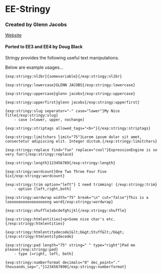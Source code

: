 # EE-Stringy

### Created by Glenn Jacobs
[Website](http://glennjacobs.co.uk/)
#### Ported to EE3 and EE4 by Doug Black

Stringy provides the following useful text manipulations.

Below are example usages...

    {exp:stringy:nl2br}{somevariable}{/exp:stringy:nl2br}

    {exp:stringy:lowercase}GLENN JACOBS{/exp:stringy:lowercase}
    
    {exp:stringy:uppercase}glenn jacobs{/exp:stringy:uppercase}
    
    {exp:stringy:upperfirst}glenn jacobs{/exp:stringy:upperfirst}
    
    {exp:stringy:slug separator="-" case="lower"}My Nice Title{/exp:stringy:slug}
        - case [=lower, upper, nochange]
        
    {exp:stringy:striptags allowed_tags="<b>"}{/exp:stringy:striptags}
        
    {exp:stringy:limitchars limit="75"}Lorem ipsum dolor sit amet, consectetur adipiscing elit. Integer dictum.{/exp:stringy:limitchars}
        
    {exp:stringy:replace find="fun" replace="cool"}ExpressionEngine is so very fun!{/exp:stringy:replace}
        
    {exp:stringy:length}123456789{/exp:stringy:length}
    
    {exp:stringy:wordcount}One Two Three Four Five Six{/exp:stringy:wordcount}
    
    {exp:stringy:trim option="left"} I need trimming! {/exp:stringy:trim}
        - option [left,right,both]
        
    {exp:stringy:wordwrap width="75" break="\n" cut="false"}This is a loooooooooooooooooong word{/exp:stringy:wordwrap}
        
    {exp:stringy:shuffle}abcdefghijkl{/exp:stringy:shuffle}
    
    {exp:stringy:htmlentities}<p>Some nice char's etc.{/exp:stringy:htmlentities}
    
    {exp:stringy:htmlentitydecode}&lt;b&gt;Stuff&lt;/b&gt;{/exp:stringy:htmlentitydecode}
    
    {exp:stringy:pad length="75" string=" " type="right"}Pad me please{/exp:stringy:pad}
        - type [=right, left, both]
        
    {exp:stringy:numberformat decimals="0" dec_point="." thousands_sep=","}1234567890{/exp:stringy:numberformat}
     


